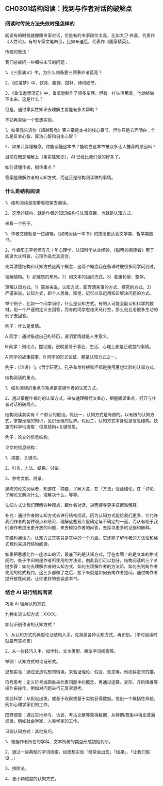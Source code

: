## CH0301结构阅读：找到与作者对话的破解点

### 阅读时传统方法失效时是怎样的

阅读有的时候就像跟专家对话，但是有的专家段位太高，比如大卫·休谟，代表作《人性论》。有的专家文笔晦涩，比如布迪厄，代表作《国家精英》。

传统的做法：

我们总被问一些细枝末节的问题：

1、《三国演义》中，为什么刘备要三顾茅庐诸葛亮？

2、《红楼梦》中，饮食、服饰、园林、诗词细节。

3、《鲁滨逊漂流记》中，鲁滨逊制作了很多东西，但有一样生活用具，他始终做不出来。这是什么？

但是，通过事实性知识去理解主旨能有多大帮助？

不妨再来做一个思想实验。

1、如果我告诉你《超越智商》第三章是本书的核心章节，但你只是去弄明白：什么是反省心智、算法心智和自主心智？

2、如果只弄懂概念，你能读懂这本书？能明白这本书被众多让人推荐的原因吗？

目前在概念理解上（事实性知识），AI 已经比我们做的好多了。

如何读懂作者，抓住重点？

答案是理解作者的认知方式，而这正是结构阅读做的事情。

### 什么是结构阅读

1、结构阅读是指带着框架去阅读。

2、这里的结构，就是作者的知识结构与认知框架，也就是认知方式。

来看一个例子。

1、作者艾德勒是一位编辑，《如何阅读一本书》的技法更适合文学类、哲学类图书。

2、作者阳志平老师有几十年心理学、认知科学从业经验，《聪明的阅读者》用于阅读大众科普、心理作品尤其适合。

先弄清楚结构和认知方式这两个概念，这两个概念我在备课时被很多同学问到过。

理解结构。1）如建筑的布局。2）如文本的组织方式。3）着重轮廓、整体。

理解认知方式。1）简单来说。认知方式，即弄清某事的方式、探究的方式。2）严谨来说。认知方式，即个人思维、知觉、记忆以及运用知识解决问题的方式。

举个例子，比如一个同学问你，什么是认知方式。有的人可能会翻认知科学的教材，用一个严谨的定义去回答，而有的同学思维天马行空，那么他会用很多生动的例子去回答。

例子：什么是爱情。

A 同学：通过描述自己的经历，说明爱情就是人生意义。

B 同学：列论点，摆证据，说明爱情于事业、生活、心理上都是正收益的事情。

A 同学的故事叙事，B 同学的形式论证，都是认知方式之一。

例子：《论语》与《哲学研究》。孔子和维特根斯坦都是使用思想实验的认知方式。

结构阅读的重点。

1、结构阅读的重点与难点是掌握作者的认知方式。

2、通过掌握作者的的认知方式，来快速理解行文重心，把握阅读重点，打开与作者对话的破局点。

结构阅读其实有 2 个默认的假设。假设一，认知方式是有限的。以有限的认知方式，掌握无限的知识，见识无限的世界。假设二，认知方式本身就是信息结构。快速而科学地提取：信息结构+关键信息。

例子：论文的信息结构。

论文的信息结构：

1、摘要、关键词。

2、引言、方法、结果、讨论。

3、参考文献、附录。

熟练的论文阅读者，知道在「摘要」了解大意，在「方法」验证结论，在「讨论」了解论文解决什么，没解决什么，等等。

认知方式让我们理解各种观点，跟作者对话，进而探寻更多证据和解释。

补充：通过作者的认知方式去进行结构阅读，因为认知方式能给我们更多，它允许我们作者的各种观点和结论，理解这些观点里确定与不确定的一面，而从有助于我们跟作者提出更开放的问题，来去模拟作者的问答，去探寻更多的证据和解释。

在结构阅读力，认知方式其实只是其中的一个方面，它还能了解作者的方法论和格式规约来进行结构阅读。

如果把思想比作一座冰山的话，最底下的是认知方式，浮在水面上的是文本的格式规约，处于中间的是作者所使用的方法论。由此我们可以划分，结构阅读的三个关键步骤：如何去理解作者的认知方式、如何去理解作者的方法论、如何去判断作者使用的格式规约。这三步都做了之后，接下来就是如何去向作者提问。通过向作者提开放性问题，让你更好的去读这本书。

### 结合 AI 进行结构阅读

巧用 AI 理解认知方式

九种主流认知方式：XXXX。

如何识别作者的认知方式？

1、从认知方式的典型论证结构入手。先熟悉各种认知方式，再识别。（平时阅读时就要有意积累）

2、从一些技巧入手，如学科、文本类型、典型字词线索等。

举例：认知方式的论证形式。

思想实验：通过营造假想的情境，来验证理论、假设、观念等。例如薛定谔的猫。

符号思考：定义符号或图象来代表问题中的概念，再通过运算、变形、升阶降维等操作来操作。例如对问题进行元反空思考。

实验科学：从假设出发，或基于观察或基于实验获得数据。提出一个概括性命题。例如心理学家们的工作。

田野调查：通过实地参与、访谈、考古文献等获得数据，从特例/现象中得出普遍规律。例如社会学家、人类学家的工作。

识别认知方式：其他技巧。

1、根据作者所在的学科、文本所属的类型形成初始判断。

2、通过一些典型的字词线索。如思想实验「经常会出现」「如果」、「让我们假设...」

3、排除法。

4、更小颗粒度的认知方式。



